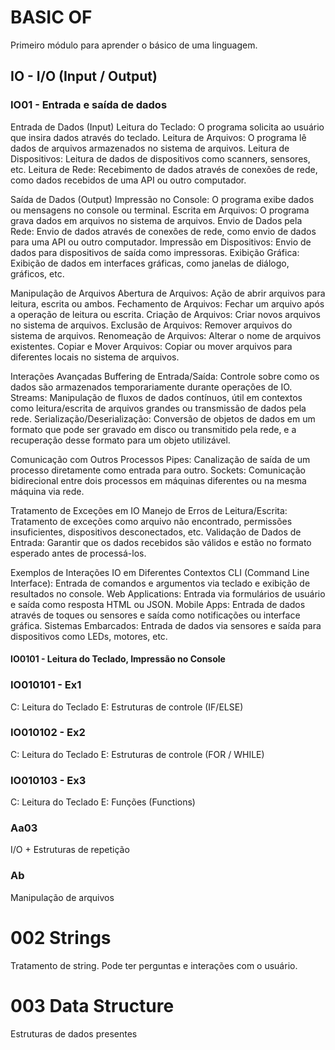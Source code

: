 
# BASIC OF

Primeiro módulo para aprender o básico de uma linguagem. 



## IO - I/O (Input / Output)

### IO01 - Entrada e saída de dados

Entrada de Dados (Input)
Leitura do Teclado: O programa solicita ao usuário que insira dados através do teclado.
Leitura de Arquivos: O programa lê dados de arquivos armazenados no sistema de arquivos.
Leitura de Dispositivos: Leitura de dados de dispositivos como scanners, sensores, etc.
Leitura de Rede: Recebimento de dados através de conexões de rede, como dados recebidos de uma API ou outro computador.

Saída de Dados (Output)
Impressão no Console: O programa exibe dados ou mensagens no console ou terminal.
Escrita em Arquivos: O programa grava dados em arquivos no sistema de arquivos.
Envio de Dados pela Rede: Envio de dados através de conexões de rede, como envio de dados para uma API ou outro computador.
Impressão em Dispositivos: Envio de dados para dispositivos de saída como impressoras.
Exibição Gráfica: Exibição de dados em interfaces gráficas, como janelas de diálogo, gráficos, etc.

Manipulação de Arquivos
Abertura de Arquivos: Ação de abrir arquivos para leitura, escrita ou ambos.
Fechamento de Arquivos: Fechar um arquivo após a operação de leitura ou escrita.
Criação de Arquivos: Criar novos arquivos no sistema de arquivos.
Exclusão de Arquivos: Remover arquivos do sistema de arquivos.
Renomeação de Arquivos: Alterar o nome de arquivos existentes.
Copiar e Mover Arquivos: Copiar ou mover arquivos para diferentes locais no sistema de arquivos.

Interações Avançadas
Buffering de Entrada/Saída: Controle sobre como os dados são armazenados temporariamente durante operações de IO.
Streams: Manipulação de fluxos de dados contínuos, útil em contextos como leitura/escrita de arquivos grandes ou transmissão de dados pela rede.
Serialização/Deserialização: Conversão de objetos de dados em um formato que pode ser gravado em disco ou transmitido pela rede, e a recuperação desse formato para um objeto utilizável.

Comunicação com Outros Processos
Pipes: Canalização de saída de um processo diretamente como entrada para outro.
Sockets: Comunicação bidirecional entre dois processos em máquinas diferentes ou na mesma máquina via rede.

Tratamento de Exceções em IO
Manejo de Erros de Leitura/Escrita: Tratamento de exceções como arquivo não encontrado, permissões insuficientes, dispositivos desconectados, etc.
Validação de Dados de Entrada: Garantir que os dados recebidos são válidos e estão no formato esperado antes de processá-los.

Exemplos de Interações IO em Diferentes Contextos
CLI (Command Line Interface): Entrada de comandos e argumentos via teclado e exibição de resultados no console.
Web Applications: Entrada via formulários de usuário e saída como resposta HTML ou JSON.
Mobile Apps: Entrada de dados através de toques ou sensores e saída como notificações ou interface gráfica.
Sistemas Embarcados: Entrada de dados via sensores e saída para dispositivos como LEDs, motores, etc.

#### IO0101 - Leitura do Teclado, Impressão no Console

### IO010101 - Ex1
C: Leitura do Teclado
E: Estruturas de controle (IF/ELSE)

### IO010102 - Ex2
C: Leitura do Teclado
E: Estruturas de controle (FOR / WHILE)

### IO010103 - Ex3
C: Leitura do Teclado
E: Funções (Functions)

### Aa03 
I/O + Estruturas de repetição

### Ab
Manipulação de arquivos

# 002 Strings

Tratamento de string. Pode ter perguntas e interações com o usuário. 

# 003 Data Structure

Estruturas de dados presentes 

